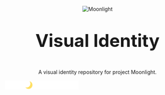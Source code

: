 <p align="center">
  <img 
    src="https://assets.moonlight.io/vi/moonlight-logo-dark-800w.png" 
    width="400px"
    alt="Moonlight">
</p>

<p align="center" style="font-size: 48px;">
  <strong>Visual Identity</strong>
</p>

<p align="center">
 A visual identity repository for project Moonlight.
</p>

  <img 
    src="./logo/moonlight-logo-light-800w.png" 
    width="200px"
    alt="Moonlight"
    style="background-color: red">
